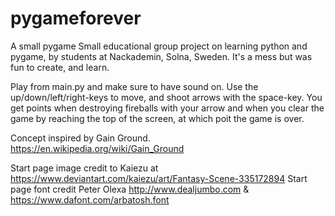 # pygameforever
A small pygame
Small educational group project on learning python and pygame, by students at Nackademin, Solna, Sweden.
It's a mess but was fun to create, and learn.

Play from main.py and make sure to have sound on. 
Use the up/down/left/right-keys to move, and shoot arrows with the space-key. You get points when destroying fireballs with your arrow and when you clear the game by reaching the top of the screen, at which poit the game is over.


Concept inspired by Gain Ground.
https://en.wikipedia.org/wiki/Gain_Ground

Start page image credit to Kaiezu at https://www.deviantart.com/kaiezu/art/Fantasy-Scene-335172894
Start page font credit Peter Olexa http://www.dealjumbo.com & https://www.dafont.com/arbatosh.font


